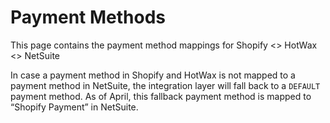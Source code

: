 # Payment Methods


This page contains the payment method mappings for Shopify <> HotWax <> NetSuite

In case a payment method in Shopify and HotWax is not mapped to a payment method in NetSuite, the integration layer will fall back to a `DEFAULT` payment method. As of April, this fallback payment method is mapped to “Shopify Payment” in NetSuite.
